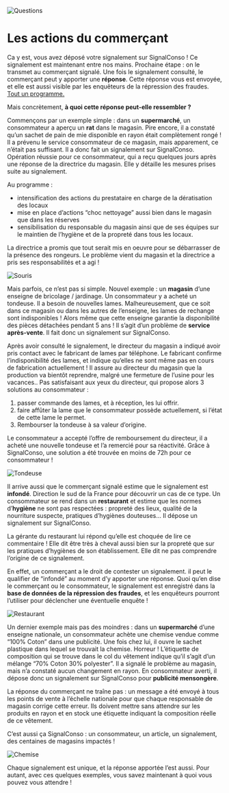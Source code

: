 ![Questions](/assets/blog/2019/08/18/les-actions-du-commercant/Questions.jpg)

# Les actions du commerçant

Ca y est, vous avez déposé votre signalement sur SignalConso ! Ce signalement est maintenant entre nos mains. Prochaine étape : on le transmet au commerçant signalé. Une fois le signalement consulté, le commerçant peut y apporter une **réponse**. Cette réponse vous est envoyée, et elle est aussi visible par les enquêteurs de la répression des fraudes. [Tout un programme.](/blog/2019/08/11/le-chemin-du-signalement)

Mais concrètement, **à quoi cette réponse peut-elle ressembler ?**

Commençons par un exemple simple : dans un **supermarché**, un consommateur a aperçu un **rat** dans le magasin. Pire encore, il a constaté qu’un sachet de pain de mie disponible en rayon était complètement rongé ! Il a prévenu le service consommateur de ce magasin, mais apparement, ce n’était pas suffisant. Il a donc fait un signalement sur SignalConso. Opération réussie pour ce consommateur, qui a reçu quelques jours après une réponse de la directrice du magasin. Elle y détaille les mesures prises suite au signalement.

Au programme : 
* intensification des actions du prestataire en charge de la dératisation des locaux
* mise en place d’actions “choc nettoyage” aussi bien dans le magasin que dans les réserves
* sensibilisation du responsable du magasin ainsi que de ses équipes sur le maintien de l’hygiène et de la propreté dans tous les locaux.

La directrice a promis que tout serait mis en oeuvre pour se débarrasser de la présence des rongeurs. Le problème vient du magasin et la directrice a pris ses responsabilités et a agi ! 

![Souris](/assets/blog/2019/08/18/les-actions-du-commercant/Souris-check.jpg)


Mais parfois, ce n’est pas si simple. Nouvel exemple : un **magasin** d’une enseigne de bricolage / jardinage. Un consommateur y a acheté un tondeuse. Il a besoin de nouvelles lames. Malheureusement, que ce soit dans ce magasin ou dans les autres de l’enseigne, les lames de rechange sont indisponibles ! Alors même que cette enseigne garantie la disponibilité des pièces détachées pendant 5 ans ! Il s’agit d’un problème de **service après-vente**. Il fait donc un signalement sur SignalConso. 

Après avoir consulté le signalement, le directeur du magasin a indiqué avoir pris contact avec le fabricant de lames par téléphone. Le fabricant confirme l’indisponibilité des lames, et indique qu’elles ne sont même pas en cours de fabrication actuellement ! Il assure au directeur du magasin que la production va bientôt reprendre, malgré une fermeture de l’usine pour les vacances.. Pas satisfaisant aux yeux du directeur, qui propose alors 3 solutions au consommateur : 
1. passer commande des lames, et à réception, les lui offrir.
2. faire affûter la lame que le consommateur possède actuellement, si l’état de cette lame le permet.
3. Rembourser la tondeuse à sa valeur d’origine.

Le consommateur a accepté l’offre de remboursement du directeur, il a acheté une nouvelle tondeuse et l’a remercié pour sa réactivité. Grâce à SignalConso, une solution a été trouvée en moins de 72h pour ce consommateur !

![Tondeuse](/assets/blog/2019/08/18/les-actions-du-commercant/tondeuse-check.jpg)


Il arrive aussi que le commerçant signalé estime que le signalement est **infondé**. Direction le sud de la France pour découvrir un cas de ce type. Un consommateur se rend dans un **restaurant** et estime que les normes d’**hygiène** ne sont pas respectées : propreté des lieux, qualité de la nourriture suspecte, pratiques d’hygiènes douteuses… Il dépose un signalement sur SignalConso. 

La gérante du restaurant lui répond qu’elle est choquée de lire ce commentaire ! Elle dit être très à cheval aussi bien sur la propreté que sur les pratiques d’hygiènes de son établissement. Elle dit ne pas comprendre l’origine de ce signalement.

En effet, un commerçant a le droit de contester un signalement. il peut le qualifier de “infondé” au moment d’y apporter une réponse. Quoi qu’en dise le commerçant ou le consommateur, le signalement est enregistré dans la **base de données de la répression des fraudes**, et les enquêteurs pourront l’utiliser pour déclencher une éventuelle enquête !

![Restaurant](/assets/blog/2019/08/18/les-actions-du-commercant/restaurant-croix.jpg)



Un dernier exemple mais pas des moindres : dans un **supermarché** d’une enseigne nationale, un consommateur achète une chemise vendue comme “100% Coton” dans une publicité. Une fois chez lui, il ouvre le sachet plastique dans lequel se trouvait la chemise. Horreur ! L’étiquette de composition qui se trouve dans le col du vêtement indique qu’il s’agit d’un mélange “70% Coton 30% polyester”. Il a signalé le problème au magasin, mais n’a constaté aucun changement en rayon. En consommateur averti, il dépose donc un signalement sur SignalConso pour **publicité mensongère**. 

La réponse du commerçant ne traîne pas : un message a été envoyé à tous les points de vente à l’échelle nationale pour que chaque responsable de magasin corrige cette erreur. Ils doivent mettre sans attendre sur les produits en rayon et en stock une étiquette indiquant la composition réelle de ce vêtement.

C’est aussi ça SignalConso : un consommateur, un article, un signalement, des centaines de magasins impactés !

![Chemise](/assets/blog/2019/08/18/les-actions-du-commercant/vetement-check.jpg)



Chaque signalement est unique, et la réponse apportée l’est aussi. Pour autant, avec ces quelques exemples, vous savez maintenant à quoi vous pouvez vous attendre ! 


